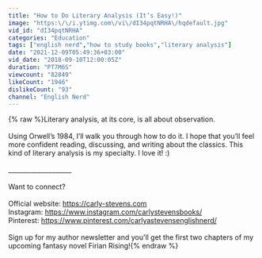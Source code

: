 ```yaml
---
title: "How to Do Literary Analysis (It’s Easy!)"
image: "https:\/\/i.ytimg.com\/vi\/dI34pqtNRHA\/hqdefault.jpg"
vid_id: "dI34pqtNRHA"
categories: "Education"
tags: ["english nerd","how to study books","literary analysis"]
date: "2021-12-09T05:49:36+03:00"
vid_date: "2018-09-10T12:00:05Z"
duration: "PT7M6S"
viewcount: "82849"
likeCount: "1946"
dislikeCount: "93"
channel: "English Nerd"
---
```

{% raw %}Literary analysis, at its core, is all about observation. <br /><br />Using Orwell’s 1984, I’ll walk you through how to do it. I hope that you’ll feel more confident reading, discussing, and writing about the classics. This kind of literary analysis is my specialty. I love it! :)<br /><br />____________________<br /><br />Want to connect? <br /><br />Official website: <a rel="nofollow" target="blank" href="https://carly-stevens.com">https://carly-stevens.com</a><br />Instagram: <a rel="nofollow" target="blank" href="https://www.instagram.com/carlystevensbooks/">https://www.instagram.com/carlystevensbooks/</a><br />Pinterest: <a rel="nofollow" target="blank" href="https://www.pinterest.com/carlyastevensenglishnerd/">https://www.pinterest.com/carlyastevensenglishnerd/</a><br /><br />Sign up for my author newsletter and you'll get the first two chapters of my upcoming fantasy novel Firian Rising!{% endraw %}
